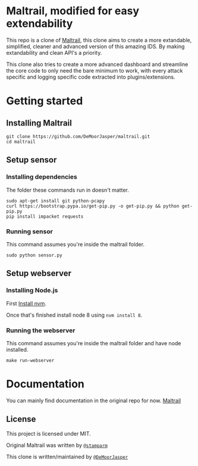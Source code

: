 # Maltrail, modified for easy extendability

This repo is a clone of [Maltrail](https://github.com/stamparm/Maltrail), this clone aims to create a more extandable, simplified, cleaner and advanced version of this amazing IDS. By making extandability and clean API's a priority.

This clone also tries to create a more advanced dashboard and streamline the core code to only need the bare minimum to work, with every attack specific and logging specific code extracted into plugins/extensions.

# Getting started

## Installing Maltrail 

```shell
git clone https://github.com/DeMoorJasper/maltrail.git
cd maltrail
```

## Setup sensor

### Installing dependencies

The folder these commands run in doesn't matter.

```shell
sudo apt-get install git python-pcapy
curl https://bootstrap.pypa.io/get-pip.py -o get-pip.py && python get-pip.py
pip install impacket requests
```

### Running sensor

This command assumes you're inside the maltrail folder.

```shell
sudo python sensor.py
```

## Setup webserver

### Installing Node.js

First [Install nvm](https://github.com/creationix/nvm#installation).

Once that's finished install node 8 using `nvm install 8`.

### Running the webserver

This command assumes you're inside the maltrail folder and have node installed.

```shell
make run-webserver
```

# Documentation

You can mainly find documentation in the original repo for now. [Maltrail](https://github.com/stamparm/Maltrail)

## License

This project is licensed under MIT.

Original Maltrail was written by [`@stamparm`](https://github.com/stamparm)

This clone is written/maintained by [`@DeMoorJasper`](https://github.com/DeMoorJasper)
